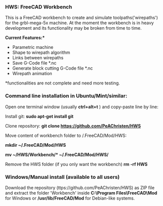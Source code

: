 ### HWS: FreeCAD Workbench

This is a FreeCAD workbench to create and simulate toolpaths('wirepaths') for the grbl-mega-5x machine.
At the moment the workbench is in heavy development and its functionality may be broken from time to time.

**Current Features:\***
  - Parametric machine
  - Shape to wirepath algorithm
  - Links between wirepaths
  - Save G-Code file *.nc
  - Generate block cutting G-Code file *.nc
  - Wirepath animation

  *functionalities are not complete and need more testing.

### Command line installation in Ubuntu/Mint/similar:
  Open one terminal window (usually **ctrl+alt+t** ) and copy-paste line by line:
  
  Install git:
  **sudo apt-get install git**
  
  Clone repository:
  **git clone https://github.com/PeAChristen/HWS**
  
  Move content of workbench folder to /.FreeCAD/Mod/HWS:
  
  **mkdir ~/.FreeCAD/Mod/HWS**

  **mv ~/HWS/Workbench/\* ~/.FreeCAD/Mod/HWS/**
  
  Remove the HWS folder (if you only want the workbench)
  **rm -rf HWS**


### Windows/Manual install (available to all users)
  Download the repository (ttps://github.com/PeAChristen/HWS) as ZIP file and extract the folder 'Workbench' 
  inside **C:\Program Files\FreeCAD\Mod** for Windows or **/usr/lib/FreeCAD/Mod** for Debian-like systems.


